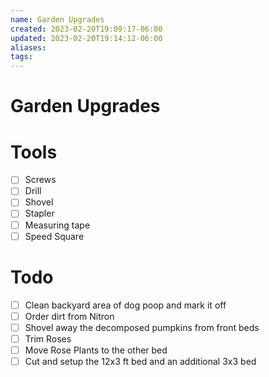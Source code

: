 ```yaml
---
name: Garden Upgrades
created: 2023-02-20T19:09:17-06:00
updated: 2023-02-20T19:14:12-06:00
aliases: 
tags: 
---
```

# Garden Upgrades

# Tools
- [ ] Screws
- [ ] Drill
- [ ] Shovel
- [ ] Stapler
- [ ] Measuring tape
- [ ] Speed Square

# Todo
- [ ] Clean backyard area of dog poop and mark it off
- [ ] Order dirt from Nitron
- [ ] Shovel away the decomposed pumpkins from front beds
- [ ] Trim Roses
- [ ] Move Rose Plants to the other bed
- [ ] Cut and setup the 12x3 ft bed and an additional 3x3 bed